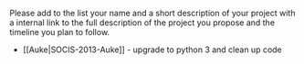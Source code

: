 Please add to the list your name and a short description of your project with a internal link to the full description of the project you propose and the timeline you plan to follow.

* [[Auke|SOCIS-2013-Auke]] - upgrade to python 3 and clean up code